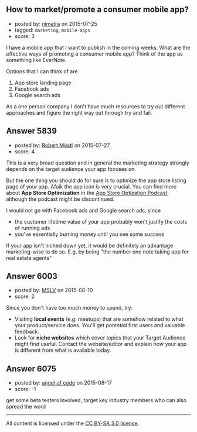 ## How to market/promote a consumer mobile app?

- posted by: [nimatra](https://stackexchange.com/users/1193841/nimatra) on 2015-07-25
- tagged: `marketing`, `mobile-apps`
- score: 3

I have a mobile app that I want to publish in the coming weeks. What are the effective ways of promoting a consumer mobile app?
Think of the app as something like EverNote.

Options that I can think of are

 1. App store landing page
 2. Facebook ads
 3. Google search ads

As a one person company I don't have much resources to try out different approaches and figure the right way out through try and fail.


## Answer 5839

- posted by: [Robert Möstl](https://stackexchange.com/users/1018191/robert-m-stl) on 2015-07-27
- score: 4

This is a very broad question and in general the marketing strategy strongly depends on the target audience your app focuses on.

But the one thing you should do for sure is to optimize the app store listing page of your app. Afaik the app icon is very crucial. You can find more about **App Store Optimization** in the [App Store Optization Podcast](https://itunes.apple.com/us/podcast/app-store-optimization-podcast/id588960862?mt=2), although the podcast might be discontinued.

I would not go with Facebook ads and Google search ads, since

 - the customer lifetime value of your app probably won't justify the costs of running ads
 - you've essentially burning money until you see some success

If your app isn't niched down yet, it would be definitely an advantage marketing-wise to do so. E.g. by being "the number one note taking app for real estate agents"

 


## Answer 6003

- posted by: [MSLV](https://stackexchange.com/users/2242446/mslv) on 2015-08-10
- score: 2

Since you don't have too much money to spend, try: 

 - Visiting **local events** (e.g. meetups) that are somehow related to
   what    your product/service does. You'll get *potential* first users
   and    valuable feedback.
 - Look for **niche websites** which cover topics that your Target Audience
   might find useful. Contact the website/editor and explain how your
   app is different from what is available today.



## Answer 6075

- posted by: [angel of code](https://stackexchange.com/users/131144/angel-of-code) on 2015-08-17
- score: -1

get some beta testers involved, target key industry members who can also spread the word



---

All content is licensed under the [CC BY-SA 3.0 license](https://creativecommons.org/licenses/by-sa/3.0/).
